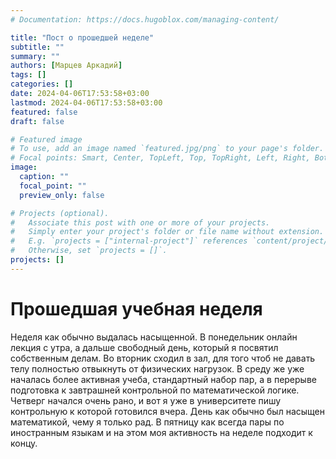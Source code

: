 ```yaml
---
# Documentation: https://docs.hugoblox.com/managing-content/

title: "Пост о прошедшей неделе"
subtitle: ""
summary: ""
authors: [Марцев Аркадий]
tags: []
categories: []
date: 2024-04-06T17:53:58+03:00
lastmod: 2024-04-06T17:53:58+03:00
featured: false
draft: false

# Featured image
# To use, add an image named `featured.jpg/png` to your page's folder.
# Focal points: Smart, Center, TopLeft, Top, TopRight, Left, Right, BottomLeft, Bottom, BottomRight.
image:
  caption: ""
  focal_point: ""
  preview_only: false

# Projects (optional).
#   Associate this post with one or more of your projects.
#   Simply enter your project's folder or file name without extension.
#   E.g. `projects = ["internal-project"]` references `content/project/deep-learning/index.md`.
#   Otherwise, set `projects = []`.
projects: []
---
```


# Прошедшая учебная неделя

Неделя как обычно выдалась насыщенной.
В понедельник онлайн лекция с утра, а дальше свободный день, который я посвятил собственным делам. Во вторник сходил в зал, для того чтоб не давать телу полностью отвыкнуть от физических нагрузок. В среду же уже началась более активная учеба, стандартный набор пар, а в перерыве подготовка к завтрашней контрольной по математической логике. Четверг начался очень рано, и вот я уже в университете пишу контрольную к которой готовился вчера. День как обычно был насыщен математикой, чему я только рад. В пятницу как всегда пары по иностранным языкам и на этом моя активность на неделе подходит к концу.
